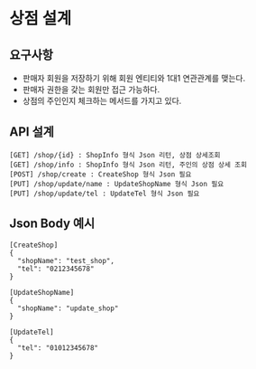 # 상점 설계

## 요구사항
* 판매자 회원을 저장하기 위해 회원 엔티티와 1대1 연관관계를 맺는다.
* 판매자 권한을 갖는 회원만 접근 가능하다.
* 상점의 주인인지 체크하는 메서드를 가지고 있다.

## API 설계
```
[GET] /shop/{id} : ShopInfo 형식 Json 리턴, 상점 상세조회
[GET] /shop/info : ShopInfo 형식 Json 리턴, 주인의 상점 상세 조회
[POST] /shop/create : CreateShop 형식 Json 필요
[PUT] /shop/update/name : UpdateShopName 형식 Json 필요
[PUT] /shop/update/tel : UpdateTel 형식 Json 필요
```

## Json Body 예시
```
[CreateShop]
{
  "shopName": "test_shop",
  "tel": "0212345678"
}

[UpdateShopName]
{
  "shopName": "update_shop"
}

[UpdateTel]
{
  "tel": "01012345678"
}
```